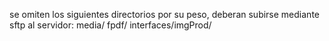 se omiten los siguientes directorios por su peso, deberan subirse mediante sftp al servidor:
 media/
 fpdf/
 interfaces/imgProd/
  
